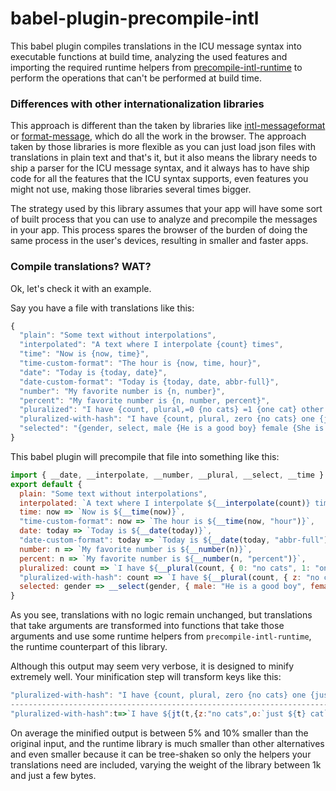 # babel-plugin-precompile-intl

This babel plugin compiles translations in the ICU message syntax into executable functions at build time,
analyzing the used features and importing the required runtime helpers from [precompile-intl-runtime](https://github.com/cibernox/precompile-intl-runtime)
to perform the operations that can't be performed at build time.

### Differences with other internationalization libraries

This approach is different than the taken by libraries like [intl-messageformat](https://www.npmjs.com/package/intl-messageformat) or [format-message](https://github.com/format-message/format-message), which do all the work in the browser. The approach taken by those libraries is more flexible as you can just load json files with translations in plain text and that's it, but it also means the library needs to ship a parser for the ICU message syntax, and it always has to have ship code for all the features that the ICU syntax supports, even features you might not use, making those libraries several times bigger.

The strategy used by this library assumes that your app will have some sort of built process that you can use to analyze and precompile
the messages in your app. This process spares the browser of the burden of doing the same process in the user's devices, resulting in
smaller and faster apps.

### Compile translations? WAT?

Ok, let's check it with an example.

Say you have a file with translations like this:
```js
{
  "plain": "Some text without interpolations",
  "interpolated": "A text where I interpolate {count} times",
  "time": "Now is {now, time}",
  "time-custom-format": "The hour is {now, time, hour}",
  "date": "Today is {today, date}",
  "date-custom-format": "Today is {today, date, abbr-full}",
  "number": "My favorite number is {n, number}",
  "percent": "My favorite number is {n, number, percent}",
  "pluralized": "I have {count, plural,=0 {no cats} =1 {one cat} other {{count} cats}}",
  "pluralized-with-hash": "I have {count, plural, zero {no cats} one {just # cat} other {# cats}}",
  "selected": "{gender, select, male {He is a good boy} female {She is a good girl} other {They are good fellas}}",
}
```

This babel plugin will precompile that file into something like this:
```js
import { __date, __interpolate, __number, __plural, __select, __time } from "precompile-intl-runtime";
export default {
  plain: "Some text without interpolations",
  interpolated: `A text where I interpolate ${__interpolate(count)} times`,
  time: now => `Now is ${__time(now)}`,
  "time-custom-format": now => `The hour is ${__time(now, "hour")}`,
  date: today => `Today is ${__date(today)}`,
  "date-custom-format": today => `Today is ${__date(today, "abbr-full")}`,
  number: n => `My favorite number is ${__number(n)}`,
  percent: n => `My favorite number is ${__number(n, "percent")}`,
  pluralized: count => `I have ${__plural(count, { 0: "no cats", 1: "one cat", h: `${__interpolate(count)} cats`})}`,
  "pluralized-with-hash": count => `I have ${__plural(count, { z: "no cats", o: `just ${count} cat`, h: `${count} cats`})}`,
  selected: gender => __select(gender, { male: "He is a good boy", female: "She is a good girl", other: "They are good fellas"})
}
```
As you see, translations with no logic remain unchanged, but translations that take arguments are transformed into functions that
take those arguments and use some runtime helpers from `precompile-intl-runtime`, the runtime counterpart of this library.

Although this output may seem very verbose, it is designed to minify extremely well.
Your minification step will transform keys like this:

```js
"pluralized-with-hash": "I have {count, plural, zero {no cats} one {just # cat} other {# cats}}",
--------------------------------------------------------------------------------------------------
"pluralized-with-hash":t=>`I have ${jt(t,{z:"no cats",o:`just ${t} cat`,h:`${t} cats`})}`
```

On average the minified output is between 5% and 10% smaller than the original input, and the runtime
library is much smaller than other alternatives and even smaller because it can be tree-shaken so only
the helpers your translations need are included, varying the weight of the library between 1k and just a few bytes.
